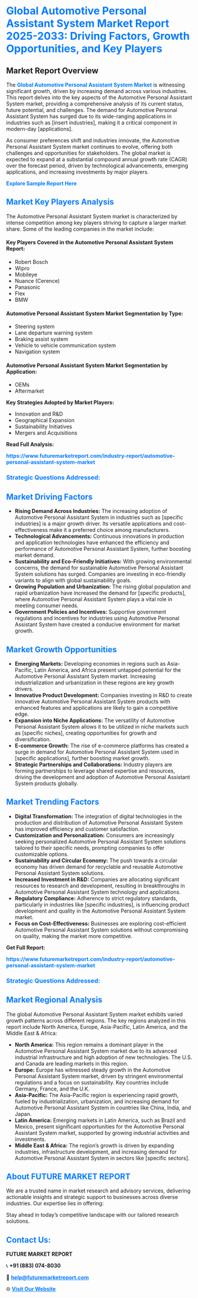 <h1 style="color: #007BFF;">Global Automotive Personal Assistant System Market Report 2025-2033: Driving Factors, Growth Opportunities, and Key Players</h1>

<section id="overview">
<h2>Market Report Overview</h2>
<p>The <a href="https://www.futuremarketreport.com/industry-report/automotive-personal-assistant-system-market" style="color: #007BFF; text-decoration: none;"><strong>Global Automotive Personal Assistant System Market</strong></a> is witnessing significant growth, driven by increasing demand across various industries. This report delves into the key aspects of the Automotive Personal Assistant System market, providing a comprehensive analysis of its current status, future potential, and challenges. The demand for Automotive Personal Assistant System has surged due to its wide-ranging applications in industries such as [insert industries], making it a critical component in modern-day [applications].</p>
<p>As consumer preferences shift and industries innovate, the Automotive Personal Assistant System market continues to evolve, offering both challenges and opportunities for stakeholders. The global market is expected to expand at a substantial compound annual growth rate (CAGR) over the forecast period, driven by technological advancements, emerging applications, and increasing investments by major players.</p>
</section>

<section id="overview">
<p><a href="https://www.futuremarketreport.com/request-sample/reportId=48220" style="color: #007BFF; text-decoration: none;"><strong>Explore Sample Report Here</strong></a></p>
</section>

<section id="key-players">
<h2 style="color: #007BFF;">Market Key Players Analysis</h2>
<p>The Automotive Personal Assistant System market is characterized by intense competition among key players striving to capture a larger market share. Some of the leading companies in the market include:</p>
<h4>Key Players Covered in the Automotive Personal Assistant System Report:</h4>
<ul><li>Robert Bosch</li><li>Wipro</li><li>Mobileye</li><li>Nuance (Cerence)</li><li>Panasonic</li><li>Flex</li><li>BMW</li></ul>
<h4>Automotive Personal Assistant System Market Segmentation by Type:</h4>
<ul><li>Steering system</li><li>Lane departure warning system</li><li>Braking assist system</li><li>Vehicle to vehicle communication system</li><li>Navigation system</li></ul>

<h4>Automotive Personal Assistant System Market Segmentation by Application:</h4>
<ul><li>OEMs</li><li>Aftermarket</li></ul>
<p><strong>Key Strategies Adopted by Market Players:</strong></p>
<ul>
<li>Innovation and R&D</li>
<li>Geographical Expansion</li>
<li>Sustainability Initiatives</li>
<li>Mergers and Acquisitions</li>
</ul>
</section>

<section>
<p><strong>Read Full Analysis: </strong></p><a href="https://www.futuremarketreport.com/industry-report/automotive-personal-assistant-system-market" style="color: #007BFF; text-decoration: none;"><strong>https://www.futuremarketreport.com/industry-report/automotive-personal-assistant-system-market</strong></a>
<h3 style="color: #007BFF;">Strategic Questions Addressed:</h3>
</section>

<section id="driving-factors">
<h2 style="color: #007BFF;">Market Driving Factors</h2>
<ul>
<li><strong>Rising Demand Across Industries:</strong> The increasing adoption of Automotive Personal Assistant System in industries such as [specific industries] is a major growth driver. Its versatile applications and cost-effectiveness make it a preferred choice among manufacturers.</li>
<li><strong>Technological Advancements:</strong> Continuous innovations in production and application technologies have enhanced the efficiency and performance of Automotive Personal Assistant System, further boosting market demand.</li>
<li><strong>Sustainability and Eco-Friendly Initiatives:</strong> With growing environmental concerns, the demand for sustainable Automotive Personal Assistant System solutions has surged. Companies are investing in eco-friendly variants to align with global sustainability goals.</li>
<li><strong>Growing Population and Urbanization:</strong> The rising global population and rapid urbanization have increased the demand for [specific products], where Automotive Personal Assistant System plays a vital role in meeting consumer needs.</li>
<li><strong>Government Policies and Incentives:</strong> Supportive government regulations and incentives for industries using Automotive Personal Assistant System have created a conducive environment for market growth.</li>
</ul>
</section>

<section id="growth-opportunities">
<h2 style="color: #007BFF;">Market Growth Opportunities</h2>
<ul>
<li><strong>Emerging Markets:</strong> Developing economies in regions such as Asia-Pacific, Latin America, and Africa present untapped potential for the Automotive Personal Assistant System market. Increasing industrialization and urbanization in these regions are key growth drivers.</li>
<li><strong>Innovative Product Development:</strong> Companies investing in R&D to create innovative Automotive Personal Assistant System products with enhanced features and applications are likely to gain a competitive edge.</li>
<li><strong>Expansion into Niche Applications:</strong> The versatility of Automotive Personal Assistant System allows it to be utilized in niche markets such as [specific niches], creating opportunities for growth and diversification.</li>
<li><strong>E-commerce Growth:</strong> The rise of e-commerce platforms has created a surge in demand for Automotive Personal Assistant System used in [specific applications], further boosting market growth.</li>
<li><strong>Strategic Partnerships and Collaborations:</strong> Industry players are forming partnerships to leverage shared expertise and resources, driving the development and adoption of Automotive Personal Assistant System products globally.</li>
</ul>
</section>

<section id="trending-factors">
<h2 style="color: #007BFF;">Market Trending Factors</h2>
<ul>
<li><strong>Digital Transformation:</strong> The integration of digital technologies in the production and distribution of Automotive Personal Assistant System has improved efficiency and customer satisfaction.</li>
<li><strong>Customization and Personalization:</strong> Consumers are increasingly seeking personalized Automotive Personal Assistant System solutions tailored to their specific needs, prompting companies to offer customizable options.</li>
<li><strong>Sustainability and Circular Economy:</strong> The push towards a circular economy has driven demand for recyclable and reusable Automotive Personal Assistant System solutions.</li>
<li><strong>Increased Investment in R&D:</strong> Companies are allocating significant resources to research and development, resulting in breakthroughs in Automotive Personal Assistant System technology and applications.</li>
<li><strong>Regulatory Compliance:</strong> Adherence to strict regulatory standards, particularly in industries like [specific industries], is influencing product development and quality in the Automotive Personal Assistant System market.</li>
<li><strong>Focus on Cost-Effectiveness:</strong> Businesses are exploring cost-efficient Automotive Personal Assistant System solutions without compromising on quality, making the market more competitive.</li>
</ul>
</section>

<section>
<p><strong>Get Full Report: </strong></p><a href="https://www.futuremarketreport.com/industry-report/automotive-personal-assistant-system-market" style="color: #007BFF; text-decoration: none;"><strong>https://www.futuremarketreport.com/industry-report/automotive-personal-assistant-system-market</strong></a>
<h3 style="color: #007BFF;">Strategic Questions Addressed:</h3>
</section>


<section id="regional-analysis">
<h2 style="color: #007BFF;">Market Regional Analysis</h2>
<p>The global Automotive Personal Assistant System market exhibits varied growth patterns across different regions. The key regions analyzed in this report include North America, Europe, Asia-Pacific, Latin America, and the Middle East & Africa:</p>
<ul>
<li><strong>North America:</strong> This region remains a dominant player in the Automotive Personal Assistant System market due to its advanced industrial infrastructure and high adoption of new technologies. The U.S. and Canada are leading markets in this region.</li>
<li><strong>Europe:</strong> Europe has witnessed steady growth in the Automotive Personal Assistant System market, driven by stringent environmental regulations and a focus on sustainability. Key countries include Germany, France, and the U.K.</li>
<li><strong>Asia-Pacific:</strong> The Asia-Pacific region is experiencing rapid growth, fueled by industrialization, urbanization, and increasing demand for Automotive Personal Assistant System in countries like China, India, and Japan.</li>
<li><strong>Latin America:</strong> Emerging markets in Latin America, such as Brazil and Mexico, present significant opportunities for the Automotive Personal Assistant System market, supported by growing industrial activities and investments.</li>
<li><strong>Middle East & Africa:</strong> The region’s growth is driven by expanding industries, infrastructure development, and increasing demand for Automotive Personal Assistant System in sectors like [specific sectors].</li>
</ul>
</section>

<footer>
<h2 style="color: #007BFF;">About FUTURE MARKET REPORT</h2>
<p>We are a trusted name in market research and advisory services, delivering actionable insights and strategic support to businesses across diverse industries. Our expertise lies in offering:</p>

<p>Stay ahead in today’s competitive landscape with our tailored research solutions.</p>

<h2 style="color: #007BFF;">Contact Us:</h2>
<p><strong>FUTURE MARKET REPORT</strong></p>
<p>📞 <strong>+91 (883) 074-8030</strong></p>
<p>📧 <strong><a href="mailto:help@futuremarketreport.com" style="color: #007BFF;">help@futuremarketreport.com</a></strong></p>
<p>🌐 <strong><a href="https://www.futuremarketreport.com/" style="color: #007BFF;">Visit Our Website</a></strong></p>
</footer>
